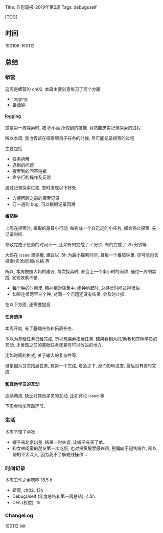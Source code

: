 Title: 自怼周报-2019年第2周
Tags: debuguself

[TOC]

## 时间
190106-190112

## 总结

### 蟒营

这周是蟒营的 ch02, 本周主要刻意练习了两个方面

- logging
- 番茄钟

#### logging

这是第一周探索时, 被 @小焱 所惊到的技能. 竟然能忠实记录探索的过程.

所以本周, 我也尝试在探索项目子任务的时候, 尽可能记录探索的过程.

主要包括

- 任务拆解
- 遇到的问题
- 搜索到的回答链接
- 命令行的操作及反馈

通过记录探索过程, 暂时发现以下好处

- 方便回顾之前的探索记录
- 万一遇到 bug, 可以根据记录回溯

#### 番茄钟

上周在探索时, 采取的是最小行动, 每完成一个自己定的小任务, 都会停止探索, 先记录时间.

导致完成子任务的时间不一, 比如有的完成了 7 分钟, 有的完成了 20 分钟等.

大妈在 issue 里提醒, 建议以 .5h 为最小探索时间, 且每一个番茄钟里, 尽可能包含 探索/实验/回顾/总结 等

所以, 本周按照大妈的建议, 每次探索时, 都会上一个半小时的闹钟. 通过一周的实践, 发现效果不错.

- 每个钟的时间里, 精神相对较集中, 闹钟响起时, 总感觉时间过得很快.
- 如果连续两至三个钟, 对同一个问题还没有结果, 会及时止损.

在以下方面, 还需要提高

#### 任务选择

本周开始, 有了基础任务和拓展任务.

本以为基础任务已经完成, 所以想探索拓展任务. 结果看到大妈/助教和其他学员的互动, 才发现之前的基础任务还是有可以改进的地方.

比如时间的格式, 关于输入的复杂性等.

但是因为贪恋拓展任务, 想第一个完成, 着急之下, 反而影响进度, 最后没有按时完成.

#### 和其他学员的互动

连续两周, 缺乏对其他学员的互动, 比如评论 issue 等. 

下周会增加互动环节.

### 生活

本周下馆子两次
- 嫂子来北京出差, 结果一时失误, 让嫂子先买了单...
- 和女神闺蜜的朋友第一次吃饭, 也对投资股票感兴趣, 更偏向于短线操作, 所以聊的不太深入, 因为我不了解短线操作...

### 时间记录

本周工作之余嗯哼 18.5 h

- 蟒营, ch02, 13h
- DebugUself (年度总结和第一周总结), 4.5h 
- CFA (权益), 1h

### ChangeLog

190113 init